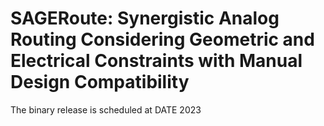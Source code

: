 # SAGERoute: Synergistic Analog Routing Considering Geometric and Electrical Constraints with Manual Design Compatibility

The binary release is scheduled at DATE 2023
